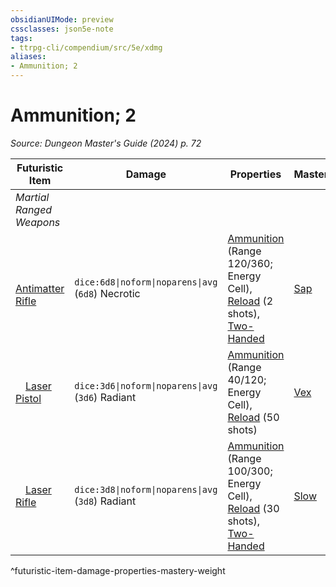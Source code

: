 ```yaml
---
obsidianUIMode: preview
cssclasses: json5e-note
tags:
- ttrpg-cli/compendium/src/5e/xdmg
aliases:
- Ammunition; 2
---
```

# Ammunition; 2
*Source: Dungeon Master's Guide (2024) p. 72* 

| Futuristic Item | Damage | Properties | Mastery | Weight |
|-----------------|--------|------------|---------|--------|
| *Martial Ranged Weapons* |
| &emsp;[Antimatter Rifle](/3-Mechanics/CLI/items/antimatter-rifle-xdmg.md) | `dice:6d8\|noform\|noparens\|avg` (`6d8`) Necrotic | [Ammunition](/3-Mechanics/CLI/item-properties.md#Ammunition) (Range 120/360; Energy Cell), [Reload](/3-Mechanics/CLI/item-properties.md#Reload) (2 shots), [Two-Handed](/3-Mechanics/CLI/item-properties.md#Two-Handed) | [Sap](/3-Mechanics/CLI/item-mastery.md#Sap) | 10 lb. |
| &emsp;[Laser Pistol](/3-Mechanics/CLI/items/laser-pistol-xdmg.md) | `dice:3d6\|noform\|noparens\|avg` (`3d6`) Radiant | [Ammunition](/3-Mechanics/CLI/item-properties.md#Ammunition) (Range 40/120; Energy Cell), [Reload](/3-Mechanics/CLI/item-properties.md#Reload) (50 shots) | [Vex](/3-Mechanics/CLI/item-mastery.md#Vex) | 2 lb. |
| &emsp;[Laser Rifle](/3-Mechanics/CLI/items/laser-rifle-xdmg.md) | `dice:3d8\|noform\|noparens\|avg` (`3d8`) Radiant | [Ammunition](/3-Mechanics/CLI/item-properties.md#Ammunition) (Range 100/300; Energy Cell), [Reload](/3-Mechanics/CLI/item-properties.md#Reload) (30 shots), [Two-Handed](/3-Mechanics/CLI/item-properties.md#Two-Handed) | [Slow](/3-Mechanics/CLI/item-mastery.md#Slow) | 7 lb. |
^futuristic-item-damage-properties-mastery-weight